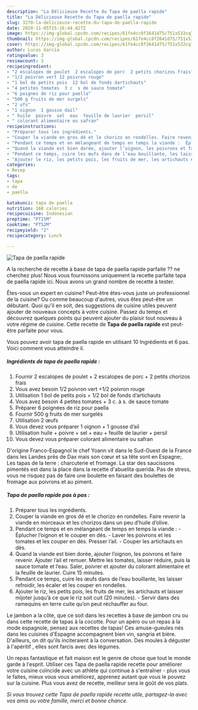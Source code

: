 ```yaml
---
description: "La Délicieuse Recette du Tapa de paella rapide"
title: "La Délicieuse Recette du Tapa de paella rapide"
slug: 3270-la-delicieuse-recette-du-tapa-de-paella-rapide
date: 2020-11-05T15:16:44.827Z
image: https://img-global.cpcdn.com/recipes/61fe4cc8f2641d75/751x532cq70/tapa-de-paella-rapide-photo-principale-de-la-recette.jpg
thumbnail: https://img-global.cpcdn.com/recipes/61fe4cc8f2641d75/751x532cq70/tapa-de-paella-rapide-photo-principale-de-la-recette.jpg
cover: https://img-global.cpcdn.com/recipes/61fe4cc8f2641d75/751x532cq70/tapa-de-paella-rapide-photo-principale-de-la-recette.jpg
author: Lucas Garcia
ratingvalue: 3
reviewcount: 3
recipeingredient:
- "2 escalopes de poulet  2 escalopes de porc  2 petits chorizos frais"
- "1/2 poivron vert 12 poivron rouge"
- "1 bol de petits pois  12 bol de fonds dartichauts"
- "4 petites tomates  3 c  s de sauce tomate"
- "6 poignes de riz pour paella"
- "500 g fruits de mer surgels"
- "2 ufs"
- "1 oignon  1 gousse dail"
- " huile  poivre  sel  eau  feuille de laurier  persil"
- " colorant alimentaire ou safran"
recipeinstructions:
- "Préparer tous les ingrédients."
- "Couper la viande en gros dé et le chorizo en rondelles. Faire revenir la viande en morceaux et les chorizos dans un peu d’huile d’olive."
- "Pendant ce temps et en mélangeant de temps en temps la viande :  Éplucher l’oignon et le couper en dés. Laver les poivrons et les tomates et les couper en dés. Presser l’ail. Couper les artichauts en dés."
- "Quand la viande est bien dorée, ajouter l’oignon, les poivrons et faire revenir. Ajouter l’ail et remuer. Mettre les tomates, laisser réduire, puis la sauce tomate et l’eau. Saler, poivrer et ajouter du colorant alimentaire et la feuille de laurier. Cuire 15 minutes."
- "Pendant ce temps, cuire les œufs dans de l’eau bouillante, les laisser refroidir, les écaler et les couper en rondelles."
- "Ajouter le riz, les petits pois, les fruits de mer, les artichauts et laisser mijoter jusqu’à ce que le riz soit cuit (20 minutes). Servir dans des ramequins en terre cuite qu’on peut réchauffer au four."
categories:
- Resep
tags:
- tapa
- de
- paella

katakunci: tapa de paella 
nutrition: 168 calories
recipecuisine: Indonesian
preptime: "PT15M"
cooktime: "PT52M"
recipeyield: "2"
recipecategory: Lunch

---
```



![Tapa de paella rapide](https://img-global.cpcdn.com/recipes/61fe4cc8f2641d75/751x532cq70/tapa-de-paella-rapide-photo-principale-de-la-recette.jpg)

A la recherche de recette à base de tapa de paella rapide parfaite ?? ne cherchez plus! Nous vous fournissons uniquement la recette parfaite tapa de paella rapide ici. Nous avons un grand nombre de recette à tester.

Êtes-vous un expert en cuisine? Peut-être êtes-vous juste un professionnel de la cuisine? Ou comme beaucoup d'autres, vous êtes peut-être un débutant. Quoi qu'il en soit, des suggestions de cuisine utiles peuvent ajouter de nouveaux concepts à votre cuisine. Passez du temps et découvrez quelques points qui peuvent ajouter du plaisir tout nouveau à votre régime de cuisine. Cette recette de <strong> Tapa de paella rapide </strong> est peut-être parfaite pour vous.

<!--inarticleads1-->

Vous pouvez avoir tapa de paella rapide en utilisant 10 Ingrédients et 6 pas. Voici comment vous atteindre il.

##### Ingrédients de tapa de paella rapide :

1. Fournir 2 escalopes de poulet + 2 escalopes de porc + 2 petits chorizos frais
1. Vous avez besoin 1/2 poivron vert +1/2 poivron rouge
1. Utilisation 1 bol de petits pois + 1/2 bol de fonds d’artichauts
1. Vous avez besoin 4 petites tomates + 3 c. à s. de sauce tomate
1. Préparer 6 poignées de riz pour paella
1. Fournir 500 g fruits de mer surgelés
1. Utilisation 2 œufs
1. Vous devez vous préparer 1 oignon + 1 gousse d’ail
1. Utilisation  huile + poivre + sel + eau + feuille de laurier + persil
1. Vous devez vous préparer  colorant alimentaire ou safran


D&#39;origine Franco-Espagnol le chef Yoann vit dans le Sud-Ouest de la France dans les Landes près de Dax mais son cœur et sa tête sont en Espagne;. Les tapas de la terre : charcuterie et fromage. La star des saucissons pimentés est dans la place dans la recette d&#39;abuelita querida. Pas de stress, vous ne risquez pas de faire une boulette en faisant des boulettes de fromage aux poivrons et au piment. 

<!--inarticleads2-->

##### Tapa de paella rapide pas à pas :

1. Préparer tous les ingrédients.
1. Couper la viande en gros dé et le chorizo en rondelles. Faire revenir la viande en morceaux et les chorizos dans un peu d’huile d’olive.
1. Pendant ce temps et en mélangeant de temps en temps la viande :  - Éplucher l’oignon et le couper en dés. - Laver les poivrons et les tomates et les couper en dés. Presser l’ail. - Couper les artichauts en dés.
1. Quand la viande est bien dorée, ajouter l’oignon, les poivrons et faire revenir. Ajouter l’ail et remuer. Mettre les tomates, laisser réduire, puis la sauce tomate et l’eau. Saler, poivrer et ajouter du colorant alimentaire et la feuille de laurier. Cuire 15 minutes.
1. Pendant ce temps, cuire les œufs dans de l’eau bouillante, les laisser refroidir, les écaler et les couper en rondelles.
1. Ajouter le riz, les petits pois, les fruits de mer, les artichauts et laisser mijoter jusqu’à ce que le riz soit cuit (20 minutes). - Servir dans des ramequins en terre cuite qu’on peut réchauffer au four.


Le jambon a la côte, que ce soit dans les recettes à base de jambon cru ou dans cette recette de tapas à la cocotte. Pour un apéro ou un repas à la mode espagnole, pensez aux recettes de tapas! Ces amuse-gueules nés dans les cuisines d&#39;Espagne accompagnent bien vin, sangria et bière. D&#39;ailleurs, on dit qu&#39;ils inciteraient à la conversation. Des moules à déguster à l&#39;apéritif , elles sont farcis avec des légumes. 

<!--inarticleads1-->

<p>
Un repas fantastique et fait maison est le genre de chose que tout le monde garde à l'esprit. Utiliser ces Tapa de paella rapide recette pour améliorer votre cuisine coïncide avec un athlète qui continue à s'entraîner - plus vous le faites, mieux vous vous améliorez, apprenez autant que vous le pouvez sur la cuisine. Plus vous avez de recette, meilleur sera le goût de vos plats.
</p>

<p>
<i>Si vous trouvez cette Tapa de paella rapide recette utile, partagez-la avec vos amis ou votre famille, merci et bonne chance.</i>
</p>
